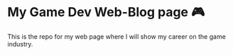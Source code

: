 # My Game Dev Web-Blog page 🎮

This is the repo for my web page where I will show my career on the game industry.